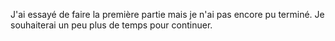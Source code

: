 J'ai essayé de faire la première partie mais je n'ai pas encore pu terminé. Je souhaiterai un peu plus de temps pour continuer.
